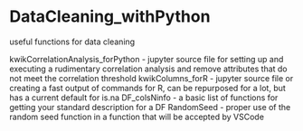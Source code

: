 # DataCleaning_withPython
useful functions for data cleaning


kwikCorrelationAnalysis_forPython - jupyter source file for setting up and executing a rudimentary correlation analysis and remove attributes that do not meet the correlation threshold
kwikColumns_forR - jupyter source file or creating a fast output of commands for R, can be repurposed for a lot, but has a current default for is.na
DF_colsNinfo - a basic list of functions for getting your standard description for a DF
RandomSeed - proper use of the random seed function in a function that will be accepted by VSCode
